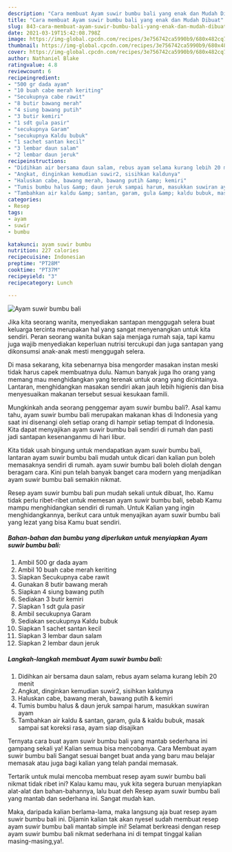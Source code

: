 ```yaml
---
description: "Cara membuat Ayam suwir bumbu bali yang enak dan Mudah Dibuat"
title: "Cara membuat Ayam suwir bumbu bali yang enak dan Mudah Dibuat"
slug: 843-cara-membuat-ayam-suwir-bumbu-bali-yang-enak-dan-mudah-dibuat
date: 2021-03-19T15:42:08.798Z
image: https://img-global.cpcdn.com/recipes/3e756742ca5990b9/680x482cq70/ayam-suwir-bumbu-bali-foto-resep-utama.jpg
thumbnail: https://img-global.cpcdn.com/recipes/3e756742ca5990b9/680x482cq70/ayam-suwir-bumbu-bali-foto-resep-utama.jpg
cover: https://img-global.cpcdn.com/recipes/3e756742ca5990b9/680x482cq70/ayam-suwir-bumbu-bali-foto-resep-utama.jpg
author: Nathaniel Blake
ratingvalue: 4.8
reviewcount: 6
recipeingredient:
- "500 gr dada ayam"
- "10 buah cabe merah keriting"
- "Secukupnya cabe rawit"
- "8 butir bawang merah"
- "4 siung bawang putih"
- "3 butir kemiri"
- "1 sdt gula pasir"
- "secukupnya Garam"
- "secukupnya Kaldu bubuk"
- "1 sachet santan kecil"
- "3 lembar daun salam"
- "2 lembar daun jeruk"
recipeinstructions:
- "Didihkan air bersama daun salam, rebus ayam selama kurang lebih 20 menit"
- "Angkat, dinginkan kemudian suwir2, sisihkan kaldunya"
- "Haluskan cabe, bawang merah, bawang putih &amp; kemiri"
- "Tumis bumbu halus &amp; daun jeruk sampai harum, masukkan suwiran ayam"
- "Tambahkan air kaldu &amp; santan, garam, gula &amp; kaldu bubuk, masak sampai sat koreksi rasa, ayam siap disajikan"
categories:
- Resep
tags:
- ayam
- suwir
- bumbu

katakunci: ayam suwir bumbu 
nutrition: 227 calories
recipecuisine: Indonesian
preptime: "PT28M"
cooktime: "PT37M"
recipeyield: "3"
recipecategory: Lunch

---
```



![Ayam suwir bumbu bali](https://img-global.cpcdn.com/recipes/3e756742ca5990b9/680x482cq70/ayam-suwir-bumbu-bali-foto-resep-utama.jpg)

Jika kita seorang wanita, menyediakan santapan menggugah selera buat keluarga tercinta merupakan hal yang sangat menyenangkan untuk kita sendiri. Peran seorang  wanita bukan saja menjaga rumah saja, tapi kamu juga wajib menyediakan keperluan nutrisi tercukupi dan juga santapan yang dikonsumsi anak-anak mesti menggugah selera.

Di masa  sekarang, kita sebenarnya bisa mengorder masakan instan meski tidak harus capek membuatnya dulu. Namun banyak juga lho orang yang memang mau menghidangkan yang terenak untuk orang yang dicintainya. Lantaran, menghidangkan masakan sendiri akan jauh lebih higienis dan bisa menyesuaikan makanan tersebut sesuai kesukaan famili. 



Mungkinkah anda seorang penggemar ayam suwir bumbu bali?. Asal kamu tahu, ayam suwir bumbu bali merupakan makanan khas di Indonesia yang saat ini disenangi oleh setiap orang di hampir setiap tempat di Indonesia. Kita dapat menyajikan ayam suwir bumbu bali sendiri di rumah dan pasti jadi santapan kesenanganmu di hari libur.

Kita tidak usah bingung untuk mendapatkan ayam suwir bumbu bali, lantaran ayam suwir bumbu bali mudah untuk dicari dan kalian pun boleh memasaknya sendiri di rumah. ayam suwir bumbu bali boleh diolah dengan beragam cara. Kini pun telah banyak banget cara modern yang menjadikan ayam suwir bumbu bali semakin nikmat.

Resep ayam suwir bumbu bali pun mudah sekali untuk dibuat, lho. Kamu tidak perlu ribet-ribet untuk memesan ayam suwir bumbu bali, sebab Kamu mampu menghidangkan sendiri di rumah. Untuk Kalian yang ingin menghidangkannya, berikut cara untuk menyajikan ayam suwir bumbu bali yang lezat yang bisa Kamu buat sendiri.

<!--inarticleads1-->

##### Bahan-bahan dan bumbu yang diperlukan untuk menyiapkan Ayam suwir bumbu bali:

1. Ambil 500 gr dada ayam
1. Ambil 10 buah cabe merah keriting
1. Siapkan Secukupnya cabe rawit
1. Gunakan 8 butir bawang merah
1. Siapkan 4 siung bawang putih
1. Sediakan 3 butir kemiri
1. Siapkan 1 sdt gula pasir
1. Ambil secukupnya Garam
1. Sediakan secukupnya Kaldu bubuk
1. Siapkan 1 sachet santan kecil
1. Siapkan 3 lembar daun salam
1. Siapkan 2 lembar daun jeruk




<!--inarticleads2-->

##### Langkah-langkah membuat Ayam suwir bumbu bali:

1. Didihkan air bersama daun salam, rebus ayam selama kurang lebih 20 menit
1. Angkat, dinginkan kemudian suwir2, sisihkan kaldunya
1. Haluskan cabe, bawang merah, bawang putih &amp; kemiri
1. Tumis bumbu halus &amp; daun jeruk sampai harum, masukkan suwiran ayam
1. Tambahkan air kaldu &amp; santan, garam, gula &amp; kaldu bubuk, masak sampai sat koreksi rasa, ayam siap disajikan




Ternyata cara buat ayam suwir bumbu bali yang mantab sederhana ini gampang sekali ya! Kalian semua bisa mencobanya. Cara Membuat ayam suwir bumbu bali Sangat sesuai banget buat anda yang baru mau belajar memasak atau juga bagi kalian yang telah pandai memasak.

Tertarik untuk mulai mencoba membuat resep ayam suwir bumbu bali nikmat tidak ribet ini? Kalau kamu mau, yuk kita segera buruan menyiapkan alat-alat dan bahan-bahannya, lalu buat deh Resep ayam suwir bumbu bali yang mantab dan sederhana ini. Sangat mudah kan. 

Maka, daripada kalian berlama-lama, maka langsung aja buat resep ayam suwir bumbu bali ini. Dijamin kalian tak akan nyesel sudah membuat resep ayam suwir bumbu bali mantab simple ini! Selamat berkreasi dengan resep ayam suwir bumbu bali nikmat sederhana ini di tempat tinggal kalian masing-masing,ya!.

